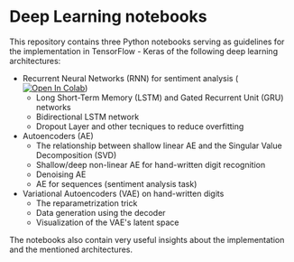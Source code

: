 # Deep Learning notebooks

This repository contains three Python notebooks serving as guidelines for the implementation in TensorFlow - Keras of the following deep learning architectures:
- Recurrent Neural Networks (RNN) for sentiment analysis ([![Open In Colab](https://colab.research.google.com/assets/colab-badge.svg)](https://colab.research.google.com/github/GitiHubi/courseACA/blob/main/lab05/aca_colab05.ipynb))
  - Long Short-Term Memory (LSTM) and Gated Recurrent Unit (GRU) networks
  - Bidirectional LSTM network
  - Dropout Layer and other tecniques to reduce overfitting
- Autoencoders (AE)
  - The relationship between shallow linear AE and the Singular Value Decomposition (SVD)
  - Shallow/deep non-linear AE for hand-written digit recognition
  - Denoising AE
  - AE for sequences (sentiment analysis task)
- Variational Autoencoders (VAE) on hand-written digits
  - The reparametrization trick
  - Data generation using the decoder
  - Visualization of the VAE's latent space

The notebooks also contain very useful insights about the implementation and the mentioned architectures.
